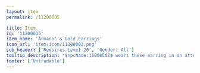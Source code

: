 ```yaml
---
layout: item
permalink: /11200035

title: Item
id: '11200035'
item_name: 'Armano''s Gold Earrings'
icon_url: 'item/icon/11200002.png'
sub_header: ['Requires Level 20', 'Gender: All']
tooltip_description: '$npcName:11000502$ wears these earring in an attempt to calm his rebelliousness nature. The results are debatable.'
footer: ['Untradable']
---
```

